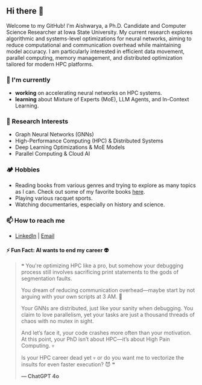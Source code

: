 ## Hi there 👋

Welcome to my GitHub! I'm Aishwarya, a Ph.D. Candidate and Computer Science Researcher at Iowa State University. My current research explores algorithmic and systems-level optimizations for neural networks, aiming to reduce computational and communication overhead while maintaining model accuracy. I am particularly interested in efficient data movement, parallel computing, memory management, and distributed optimization tailored for modern HPC platforms.  

### 🔭 I'm currently
-  **working** on accelerating neural networks on HPC systems.
-  **learning** about Mixture of Experts (MoE), LLM Agents, and In-Context Learning.  

### 🚀 Research Interests  
- Graph Neural Networks (GNNs) 
- High-Performance Computing (HPC) & Distributed Systems  
- Deep Learning Optimizations & MoE Models  
- Parallel Computing & Cloud AI

### 🏕️ Hobbies
- Reading books from various genres and trying to explore as many topics as I can. Check out some of my favorite books [here](https://www.goodreads.com/review/list/78134435?shelf=favorites).
- Playing various racquet sports.
- Watching documentaries, especially on history and science.
  
### 📫 How to reach me  
- [LinkedIn](https://www.linkedin.com/in/aishwaryya-sarkar) | [Email](mailto:aishwarya.sarkar@outlook.com)


#### ⚡ Fun Fact: AI wants to end my career 👽
> ❝ You're optimizing HPC like a pro, but somehow your debugging process still involves sacrificing print statements to the gods of segmentation faults. 
> 
> You dream of reducing communication overhead—maybe start by not arguing with your own scripts at 3 AM. 🚀 
> 
>  Your GNNs are distributed, just like your sanity when debugging. You claim to love parallelism, yet your tasks are just a thousand threads of chaos with no mutex in sight. 
> 
>  And let’s face it, your code crashes more often than your motivation. At this point, your PhD isn’t about HPC—it’s about High Pain Computing. 💀   
>
>  Is your HPC career dead yet 💀 or do you want me to vectorize the insults for even faster execution? 😈 ❞
>
> **— ChatGPT 4o**



